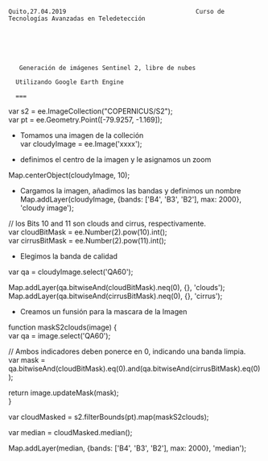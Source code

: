 ````
Quito,27.04.2019                                    Curso de Tecnologías Avanzadas en Teledetección






   Generación de imágenes Sentinel 2, libre de nubes 

  Utilizando Google Earth Engine
  
  ===

````

var s2 = ee.ImageCollection("COPERNICUS/S2");     
var pt = ee.Geometry.Point([-79.9257, -1.169]);  



- Tomamos una imagen de la colleción    
var cloudyImage = ee.Image('xxxx');   

- definimos el centro de la imagen y le asignamos un zoom      


Map.centerObject(cloudyImage, 10);  


- Cargamos la imagen, añadimos las bandas y definimos un nombre     
Map.addLayer(cloudyImage, {bands: ['B4', 'B3', 'B2'], max: 2000}, 'cloudy image');

// los Bits 10 and 11 son clouds and cirrus, respectivamente.     
var cloudBitMask = ee.Number(2).pow(10).int();    
var cirrusBitMask = ee.Number(2).pow(11).int();  

-   Elegimos la banda de calidad     

var qa = cloudyImage.select('QA60'); 



Map.addLayer(qa.bitwiseAnd(cloudBitMask).neq(0), {}, 'clouds');       
Map.addLayer(qa.bitwiseAnd(cirrusBitMask).neq(0), {}, 'cirrus');    

- Creamos un funsión para la mascara de la Imagen 


function maskS2clouds(image) {  
  var qa = image.select('QA60');  
  
  
  // Ambos indicadores deben ponerce en 0, indicando una banda limpia.   
  var mask = qa.bitwiseAnd(cloudBitMask).eq(0).and(qa.bitwiseAnd(cirrusBitMask).eq(0)); 
  
  
  return image.updateMask(mask);  
}



var cloudMasked = s2.filterBounds(pt).map(maskS2clouds);    

var median = cloudMasked.median();    


Map.addLayer(median, {bands: ['B4', 'B3', 'B2'], max: 2000}, 'median');
